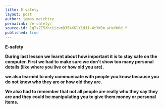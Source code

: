 ```yaml
---
title: E-safety
layout: post
author: james.meichtry
permalink: /e-safety/
source-id: 1gTxZI5XhcjizvmD354XKlY1dJI-4tYWJm_wHeVH0d_Y
published: true
---
```

**E-safety**

**During last lesson we learnt about how important it is to stay safe on the computer. First we had to make sure we don't show too many personal details (like where you live or how old you are).**

**we also learned to only communicate with people you know because you do not know who they are or how old they are.**

**We also had to remember that not all people are really who they say they are and they could be manipulating you to give them money or personal items.**

